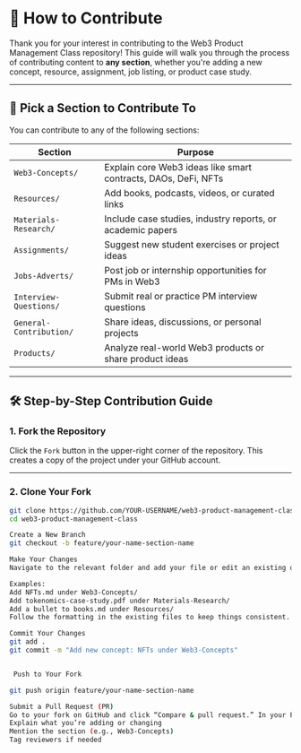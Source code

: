 # 🤝 How to Contribute

Thank you for your interest in contributing to the Web3 Product Management Class repository! This guide will walk you through the process of contributing content to **any section**, whether you're adding a new concept, resource, assignment, job listing, or product case study.

---

## 📂 Pick a Section to Contribute To

You can contribute to any of the following sections:

| Section | Purpose |
|--------|---------|
| `Web3-Concepts/` | Explain core Web3 ideas like smart contracts, DAOs, DeFi, NFTs |
| `Resources/` | Add books, podcasts, videos, or curated links |
| `Materials-Research/` | Include case studies, industry reports, or academic papers |
| `Assignments/` | Suggest new student exercises or project ideas |
| `Jobs-Adverts/` | Post job or internship opportunities for PMs in Web3 |
| `Interview-Questions/` | Submit real or practice PM interview questions |
| `General-Contribution/` | Share ideas, discussions, or personal projects |
| `Products/` | Analyze real-world Web3 products or share product ideas |

---

## 🛠 Step-by-Step Contribution Guide

### 1. **Fork the Repository**

Click the `Fork` button in the upper-right corner of the repository. This creates a copy of the project under your GitHub account.

---

### 2. **Clone Your Fork**

```bash
git clone https://github.com/YOUR-USERNAME/web3-product-management-class.git
cd web3-product-management-class

Create a New Branch
git checkout -b feature/your-name-section-name

Make Your Changes
Navigate to the relevant folder and add your file or edit an existing one.

Examples:
Add NFTs.md under Web3-Concepts/
Add tokenomics-case-study.pdf under Materials-Research/
Add a bullet to books.md under Resources/
Follow the formatting in the existing files to keep things consistent.

Commit Your Changes
git add .
git commit -m "Add new concept: NFTs under Web3-Concepts"


 Push to Your Fork

git push origin feature/your-name-section-name

Submit a Pull Request (PR)
Go to your fork on GitHub and click “Compare & pull request.” In your PR message:
Explain what you’re adding or changing
Mention the section (e.g., Web3-Concepts)
Tag reviewers if needed

